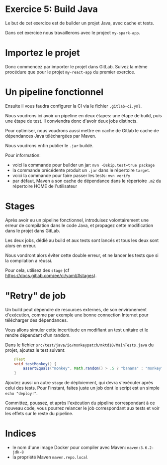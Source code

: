 Exercice 5: Build Java
===

Le but de cet exercice est de builder un projet Java, avec cache et tests.

Dans cet exercice nous travaillerons avec le project `my-spark-app`.

# Importez le projet

Donc commencez par importer le projet dans GitLab. Suivez la même procédure que pour le projet `my-react-app` du premier exercice. 

# Un pipeline fonctionnel

Ensuite il vous faudra configurer la CI via le fichier `.gitlab-ci.yml`.

Nous voudrons ici avoir un pipeline en deux étapes: une étape de build, puis une étape de test. Il conviendra donc d'avoir deux jobs distincts.

Pour optimiser, nous voudrons aussi mettre en cache de Gitlab le cache de dépendances Java téléchargées par Maven.

Nous voudrons enfin publier le `.jar` buildé.

Pour information:
- voici la commande pour builder un jar: `mvn -Dskip.test=true package`
- la commande précédente produit un `.jar` dans le répertoire `target`.
- voici la commande pour faire passer les tests: `mvn verify`
- par défaut, Maven a son cache de dépendance dans le répertoire `.m2` du répertoire HOME de l'utilisateur

# Stages

Après avoir eu un pipeline fonctionnel, introduisez volontairement une erreur de compilation dans le code Java, et propagez cette modification dans le projet dans GitLab.

Les deux jobs, dédié au build et aux tests sont lancés et tous les deux sont alors en erreur.

Nous vondront alors éviter cette double erreur, et ne lancer les tests que si la compilation a réussi.

Pour cela, utilisez des `stage` (cf https://docs.gitlab.com/ee/ci/yaml/#stages).

# "Retry" de job

Un build peut dépendre de resources externes, de son environement d'exécution, comme par exemple une bonne connection Internet pour télécharger des dépendances.

Vous allons simuler cette incertitude en modifiant un test unitaire et le rendre dépendant d'un random.

Dans le fichier `src/test/java/io/monkeypatch/mktd10/MainTests.java` du projet, ajoutez le test suivant: 

```java
    @Test
    void testMonkey() {
        assertEquals("monkey", Math.random() > .5 ? "banana" : "monkey");
    }
```

Ajoutez aussi un autre `stage` de déploiement, qui devra s'exécuter après celui des tests. Pour l'instant, faites juste un job dont le script est un simple `echo "deploy!"`.

Committez, poussez, et après l'exécution du pipeline correspondant à ce nouveau code, vous pourrez relancer le job correspondant aux tests et voir les effets sur le reste du pipeline.

# Indices

- le nom d'une image Docker pour compiler avec Maven: `maven:3.6.2-jdk-8`
- la propriété Maven `maven.repo.local`
